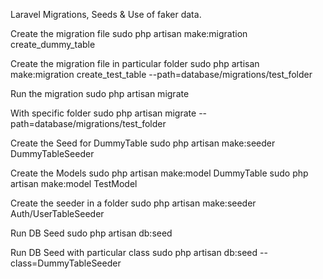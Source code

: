 Laravel Migrations, Seeds & Use of faker data.

Create the migration file
sudo php artisan make:migration create_dummy_table

Create the migration file in particular folder
sudo php artisan make:migration create_test_table --path=database/migrations/test_folder

Run the migration 
sudo php artisan migrate

With specific folder
sudo php artisan migrate --path=database/migrations/test_folder

Create the Seed for DummyTable
sudo php artisan make:seeder DummyTableSeeder

Create the Models
sudo php artisan make:model DummyTable
sudo php artisan make:model TestModel

Create the seeder in a folder
sudo php artisan make:seeder Auth/UserTableSeeder

Run DB Seed
sudo php artisan db:seed

Run DB Seed with particular class
sudo php artisan db:seed --class=DummyTableSeeder